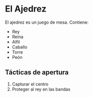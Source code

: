 # El Ajedrez
El ajedrez es un juego de mesa. Contiene: 
- Rey
- Reina
- Alfil
- Caballo
- Torre
- Peón

## Tácticas de apertura
1. Capturar el centro
2. Proteger al rey en las bandas
